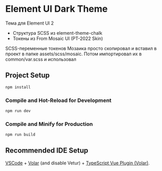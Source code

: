 # Element UI Dark Theme

Тема для Element UI 2

* Структура SCSS из element-theme-chalk
* Токены из From Mosaic UI (PT-2022 Skin)

SCSS-переменные токенов Мозаика просто скопировал и вставил в проект в папке assets/scss/mosaic. Потом импортировал их в common/var.scss и использовал

## Project Setup

```sh
npm install
```

### Compile and Hot-Reload for Development

```sh
npm run dev
```

### Compile and Minify for Production

```sh
npm run build
```
## Recommended IDE Setup

[VSCode](https://code.visualstudio.com/) + [Volar](https://marketplace.visualstudio.com/items?itemName=Vue.volar) (and disable Vetur) + [TypeScript Vue Plugin (Volar)](https://marketplace.visualstudio.com/items?itemName=Vue.vscode-typescript-vue-plugin).